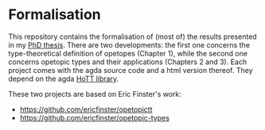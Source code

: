 # Formalisation

This repository contains the formalisation of (most of) the results presented in my [PhD thesis](https://github.com/allioux/thesis-public).
There are two developments: the first one concerns the type-theoretical definition of opetopes (Chapter 1), while the second one concerns opetopic types and their applications (Chapters 2 and 3). 
Each project comes with the agda source code and a html version thereof. 
They depend on the agda [HoTT library](https://github.com/AntoineAllioux/HoTT-Agda/tree/agda-2.6.1-compatible).

These two projects are based on Eric Finster's work:
  - https://github.com/ericfinster/opetopictt
  - https://github.com/ericfinster/opetopic-types
